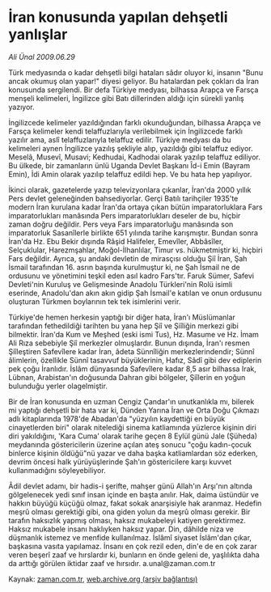 # İran konusunda yapılan dehşetli yanlışlar

*Ali Ünal 2009.06.29*

<tr><td class="metin" colspan="2" style="padding-top: 20px; padding-left: 5px; padding-right: 10px;">Türk medyasında o kadar dehşetli bilgi hataları sâdır oluyor ki, insanın "Bunu ancak okumuş olan yapar!" diyesi geliyor. Bu hatalardan pek çokları da İran konusunda sergilendi. Bir defa Türkiye medyası, bilhassa Arapça ve Farsça menşeli kelimeleri, İngilizce gibi Batı dillerinden aldığı için sürekli yanlış yazıyor.</td></tr><tr><td class="metin" colspan="2" style="padding-top: 20px; padding-left: 5px; padding-right: 10px;"><p>İngilizcede kelimeler yazıldığından farklı okunduğundan, bilhassa Arapça ve Farsça kelimeler kendi telaffuzlarıyla verilebilmek için İngilizcede farklı yazılır ama, aslî telaffuzlarıyla telaffuz edilir. Türkiye medyası da bu kelimeleri aynen İngilizce yazılış şekliyle alıp, yazıldığı gibi telaffuz ediyor. Meselâ, Musevî, Musavi; Kedhudai, Kadhodai olarak yazılıp telaffuz ediliyor. Bu ülkede, bir zamanların ünlü Uganda Devlet Başkanı Îd-i Emin (Bayram Emin), İdi Amin olarak yazılıp telaffuz edildi hep. Ve bu hata hep yapılıyor.
<p>İkinci olarak, gazetelerde yazıp televizyonlara çıkanlar, İran'da 2000 yıllık Pers devlet geleneğinden bahsediyorlar. Gerçi Batılı tarihçiler 1935'te modern İran kurulana kadar İran'da ortaya çıkan bütün imparatorluklara Fars imparatorlukları manâsında Pers imparatorlukları deseler de bu, hiçbir zaman doğru değildir. Pers veya Fars imparatorluğu manâsında son imparatorluk Sasanîlerle birlikte 651 yılında tarihe karışmıştır. Bundan sonra İran'da Hz. Ebu Bekir dışında Râşid Halifeler, Emevîler, Abbâsîler, Selçuklular, Harezmşahlar, Moğol-İlhanlılar, Timur vs. hükmetmiştir ki, hiçbiri Fars değildir. Ayrıca, şu andaki devletin de mirasçısı olduğu Şiî İran, Şah İsmail tarafından 16. asrın başında kurulmuştur ki, ne Şah İsmail ne de ordusunu ve yönetimini teşkil eden asıl kadro Fars'tır. Faruk Sümer, Safevi Devleti'nin Kuruluş ve Gelişmesinde Anadolu Türkleri'nin Rolü isimli eserinde, Anadolu'dan akın akın gidip Şah İsmail'e katılan ve onun ordusunu oluşturan Türkmen boylarının tek tek isimlerini verir.
<p>Türkiye'de hemen herkesin yaptığı bir diğer hata, İran'ı Müslümanlar tarafından fethedildiği tarihten bu yana hep Şiî ve Şiîliğin merkezi gibi bilmektir. İran'da Kum ve Meşhed (eski ismi Tus), Hz. Masume ve Hz. İmam Ali Rıza sebebiyle Şiî merkezler olmuşlardır. Bunun dışında, İran'ı resmen Şiîleştiren Safevîlere kadar İran, âdeta Sünnîliğin merkezlerindendir; Sünnî âlimlerin, özellikle Sünnî tasavvuf büyüklerinin, Hafız, Sâdî gibi dev ediplerin pek çoğu İranlıdır. İslâm dünyasında Safevîlere kadar 8,5 asır bilhassa Irak, Lübnan, Arabistan'ın doğusunda Dahran gibi bölgeler, Şiîlerin en yoğun bulunduğu yerler olagelmiştir.
<p>Bir de İran konusunda en uzman Cengiz Çandar'ın unutkanlıkla mı, bilerek mi yaptığı dehşetli bir hata var ki, Dünden Yarına İran ve Orta Doğu Çıkmazı adlı kitaplarında 1978'de Abadan'da "yüzyılın kaydettiği en büyük cinayetlerden biri" olarak nitelediği sinema katliamında yüzlerce kişinin diri diri yakıldığını, 'Kara Cuma' olarak tarihe geçen 8 Eylül günü Jale (Şüheda) meydanında göstericilerin üzerine açılan ateş sonucu "çoğu kadın-çocuk binlerce kişinin öldüğü"nü yazar ve daha başka katliamlardan söz ederken, devrim öncesi halk yürüyüşlerinde Şah'ın göstericilere karşı kuvvet kullanmadığını söyleyebiliyor.
<p>Âdil devlet adamı, bir hadis-i şerifte, mahşer günü Allah'ın Arşı'nın altında gölgelenecek yedi sınıf insan içinde en başta anılır. Hak, daima üstündür ve hakkın büyüğü küçüğü olmaz, fakat sokak anarşisiyle hak aranmaz. Hedefin meşrû olması gerektiği gibi, ona giden yolun da meşrû olması gerekir. Bir tarafın haksızlık yapmış olması, haksız mukabeleyi katiyen gerektirmez. Haksız mukabele insanı haklıyken haksız yapar. Din, dâhilde niza ve düşmanlık istemez ve menfide kullanılmaz. İslâmî siyaset İslâm'dan çıkar, başkasına vasıta yapılamaz. İnsanı en çok rezil eden, din'e de en çok zarar veren beşerî zaaf ve hırslardır ki, bunların en önde geleni de, yaşlılıkta daha da arttığı görülen iktidar zaaf ve hırsıdır. a.unal@zaman.com.tr<br/></p></p></p></p></p></td></tr>

Kaynak: [zaman.com.tr](http://zaman.com.tr/yazar.do?yazino=863917), [web.archive.org (arşiv bağlantısı)](http://web.archive.org/web/20090821124739/http://www.zaman.com.tr:80/yazar.do?yazino=863917)
